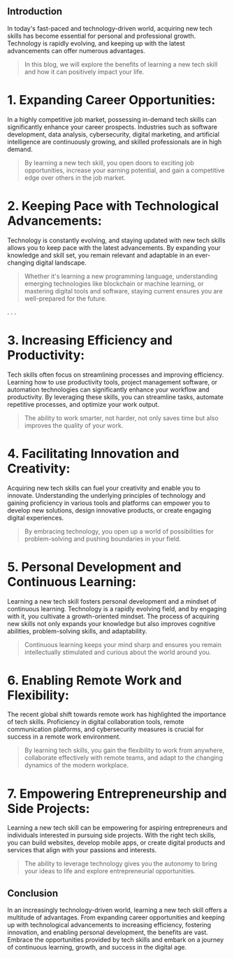 ## Introduction

In today's fast-paced and technology-driven world, acquiring new tech skills has become essential for personal and professional growth. Technology is rapidly evolving, and keeping up with the latest advancements can offer numerous advantages.

> In this blog, we will explore the benefits of learning a new tech skill and how it can positively impact your life.


# 1. Expanding Career Opportunities:
 In a highly competitive job market, possessing in-demand tech skills can significantly enhance your career prospects. Industries such as software development, data analysis, cybersecurity, digital marketing, and artificial intelligence are continuously growing, and skilled professionals are in high demand.

 >  By learning a new tech skill, you open doors to exciting job opportunities, increase your earning potential, and gain a competitive edge over others in the job market.



 # 2. Keeping Pace with Technological Advancements:
Technology is constantly evolving, and staying updated with new tech skills allows you to keep pace with the latest advancements. By expanding your knowledge and skill set, you remain relevant and adaptable in an ever-changing digital landscape.

 >  Whether it's learning a new programming language, understanding emerging technologies like blockchain or machine learning, or mastering digital tools and software, staying current ensures you are well-prepared for the future.

. . .


 # 3. Increasing Efficiency and Productivity:
Tech skills often focus on streamlining processes and improving efficiency. Learning how to use productivity tools, project management software, or automation technologies can significantly enhance your workflow and productivity. By leveraging these skills, you can streamline tasks, automate repetitive processes, and optimize your work output.

 >  The ability to work smarter, not harder, not only saves time but also improves the quality of your work.


 # 4. Facilitating Innovation and Creativity:
Acquiring new tech skills can fuel your creativity and enable you to innovate. Understanding the underlying principles of technology and gaining proficiency in various tools and platforms can empower you to develop new solutions, design innovative products, or create engaging digital experiences. 

 >  By embracing technology, you open up a world of possibilities for problem-solving and pushing boundaries in your field.


 # 5. Personal Development and Continuous Learning:
Learning a new tech skill fosters personal development and a mindset of continuous learning. Technology is a rapidly evolving field, and by engaging with it, you cultivate a growth-oriented mindset. The process of acquiring new skills not only expands your knowledge but also improves cognitive abilities, problem-solving skills, and adaptability. 

 >  Continuous learning keeps your mind sharp and ensures you remain intellectually stimulated and curious about the world around you.



 # 6. Enabling Remote Work and Flexibility:
The recent global shift towards remote work has highlighted the importance of tech skills. Proficiency in digital collaboration tools, remote communication platforms, and cybersecurity measures is crucial for success in a remote work environment.

 >  By learning tech skills, you gain the flexibility to work from anywhere, collaborate effectively with remote teams, and adapt to the changing dynamics of the modern workplace.


 # 7. Empowering Entrepreneurship and Side Projects:
Learning a new tech skill can be empowering for aspiring entrepreneurs and individuals interested in pursuing side projects. With the right tech skills, you can build websites, develop mobile apps, or create digital products and services that align with your passions and interests.

 >  The ability to leverage technology gives you the autonomy to bring your ideas to life and explore entrepreneurial opportunities.


## Conclusion

In an increasingly technology-driven world, learning a new tech skill offers a multitude of advantages. From expanding career opportunities and keeping up with technological advancements to increasing efficiency, fostering innovation, and enabling personal development, the benefits are vast. Embrace the opportunities provided by tech skills and embark on a journey of continuous learning, growth, and success in the digital age.